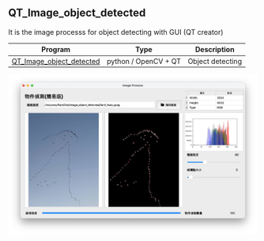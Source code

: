 QT_Image_object_detected
-
It is the image processs for object detecting with GUI (QT creator)

| Program | Type | Description |
|-------|-------|-------|
| [QT_Image_object_detected](https://github.com/JIK-JHONG/side_project/blob/main/QT_Image_object_detected) | python / OpenCV + QT | Object detecting |


![Review](https://github.com/JIK-JHONG/side_project/blob/main/QT_Image_object_detected/demo.jpeg) 